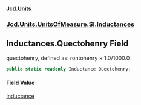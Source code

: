 #### [Jcd.Units](index.md 'index')
### [Jcd.Units.UnitsOfMeasure.SI](Jcd.Units.UnitsOfMeasure.SI.md 'Jcd.Units.UnitsOfMeasure.SI').[Inductances](Inductances.md 'Jcd.Units.UnitsOfMeasure.SI.Inductances')

## Inductances.Quectohenry Field

quectohenry, defined as: rontohenry × 1.0/1000.0

```csharp
public static readonly Inductance Quectohenry;
```

#### Field Value
[Inductance](Inductance.md 'Jcd.Units.UnitTypes.Inductance')